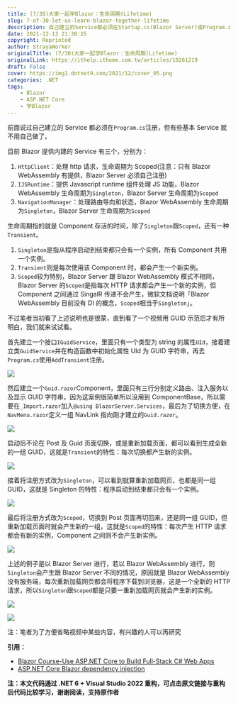 ```yaml
---
title: (7/30)大家一起学Blazor：生命周期(Lifetime)
slug: 7-of-30-let-us-learn-blazor-together-lifetime
description: 自己建立的Service都必须在Startup.cs(Blazor Server)或Program.cs(Blazor WebAssemlby)注册，但有些基本Service就不用自己做了。
date: 2021-12-13 21:38:15
copyright: Reprinted
author: StrayaWorker
originalTitle: (7/30)大家一起学Blazor：生命周期(Lifetime)
originalLink: https://ithelp.ithome.com.tw/articles/10261219
draft: False
cover: https://img1.dotnet9.com/2021/12/cover_05.png
categories: .NET
tags: 
    - Blazor
    - ASP.NET Core
    - 学Blazor
---
```


前面说过自己建立的 Service 都必须在`Program.cs`注册，但有些基本 Service 就不用自己做了。

目前 Blazor 提供内建的 Service 有三个，分别为：

1. `HttpClient`：处理 http 请求，生命周期为 Scoped(注意：只有 Blazor WebAssembly 有提供，Blazor Server 必须自己注册)
2. `IJSRuntime`：提供 Javascript runtime 组件处理 JS 功能，Blazor WebAssembly 生命周期为`Singleton`，Blazor Server 生命周期为`Scoped`
3. `NavigationManager`：处理路由导向和状态，Blazor WebAssembly 生命周期为`Singleton`，Blazor Server 生命周期为`Scoped`

生命周期指的就是 Component 存活的时间，除了`Singleton`跟`Scoped`，还有一种`Transient`。

1. `Singleton`是指从程序启动到结束都只会有一个实例，所有 Component 共用一个实例。
2. `Transient`则是每次使用该 Component 时，都会产生一个新实例。
3. `Scoped`较为特别，Blazor Server 跟 Blazor WebAssembly 模式不相同，Blazor Server 的`Scoped`是指每次 HTTP 请求都会产生一个新的实例，但 Component 之间通过 SingalR 传递不会产生，微软文档说明「Blazor WebAssembly 目前没有 DI 的概念，`Scoped`相当于`Singleton`」。

不过笔者当初看了上述说明也是很蒙，直到看了一个视频用 GUID 示范后才有所明白，我们就来试试看。

首先建立一个接口`IGuidService`，里面只有一个类型为 string 的属性`UId`，接着建立类`GuidService`并在构造函数中初始化属性 UId 为 GUID 字符串，再去`Program.cs`使用`AddTransient`注册。

![](https://img1.dotnet9.com/2021/12/1301.png)

然后建立一个`Guid.razor`Component，里面只有三行分别定义路由、注入服务以及显示 GUID 字符串，因为这案例很简单所以没用到 ComponentBase，所以需要在`_Import.razor`加入`@using BlazorServer.Services`，最后为了切换方便，在`NavMenu.razor`定义一组 NavLink 指向刚才建立的`Guid.razor`。

![](https://img1.dotnet9.com/2021/12/1302.png)

启动后不论在 Post 及 Guid 页面切换，或是重新加载页面，都可以看到生成全新的一组 GUID，这就是`Transient`的特性：每次切换都产生新的实例。

![](https://img1.dotnet9.com/2021/12/1303.gif)

接着将注册方式改为`Singleton`，可以看到就算重新加载网页，也都是同一组 GUID，这就是 Singleton 的特性：程序启动到结束都只会有一个实例。

![](https://img1.dotnet9.com/2021/12/1304.gif)

最后将注册方式改为`Scoped`，切换到 Post 页面再切回来，还是同一组 GUID，但重新加载页面时就会产生新的一组，这就是`Scoped`的特性：每次产生 HTTP 请求都会有新的实例，Component 之间则不会产生新实例。

![](https://img1.dotnet9.com/2021/12/1305.gif)

上述的例子是以 Blazor Server 进行，若以 Blazor WebAssembly 进行，则`Singleton`会产生跟 Blazor Server 不同的情况，原因就是 Blazor WebAssembly 没有服务端，每次重新加载网页都会将程序下载到浏览器，这是一个全新的 HTTP 请求，所以`Singleton`跟`Scoped`都是只要一重新加载网页就会产生新的实例。

![](https://img1.dotnet9.com/2021/12/1306.png)

![](https://img1.dotnet9.com/2021/12/1307.png)

注：笔者为了方便省略视频中某些内容，有兴趣的人可以再研究

**引用：**

- [Blazor Course-Use ASP.NET Core to Build Full-Stack C# Web Apps](https://youtu.be/4G_BzLxa9Nw?t=15720)
- [ASP.NET Core Blazor dependency injection](https://docs.microsoft.com/en-us/aspnet/core/blazor/fundamentals/dependency-injection?view=aspnetcore-5.0&pivots=server)

**注：本文代码通过 .NET 6 + Visual Studio 2022 重构，可点击原文链接与重构后代码比较学习，谢谢阅读，支持原作者**

